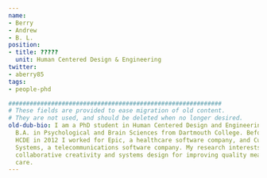 ```yaml
---
name:
- Berry
- Andrew
- B. L.
position:
- title: ?????
  unit: Human Centered Design & Engineering
twitter:
- aberry85
tags:
- people-phd

############################################################
# These fields are provided to ease migration of old content.
# They are not used, and should be deleted when no longer desired.
old-dub-bio: I am a PhD student in Human Centered Design and Engineering. I hold a
  B.A. in Psychological and Brain Sciences from Dartmouth College. Before joining
  HCDE in 2012 I worked for Epic, a healthcare software company, and CustomCall Data
  Systems, a telecommunications software company. My research interests are in distributed,
  collaborative creativity and systems design for improving quality measures in health
  care.
---
```

